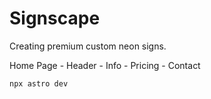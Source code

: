# Signscape

Creating premium custom neon signs.

Home Page - Header - Info - Pricing - Contact

`npx astro dev`
